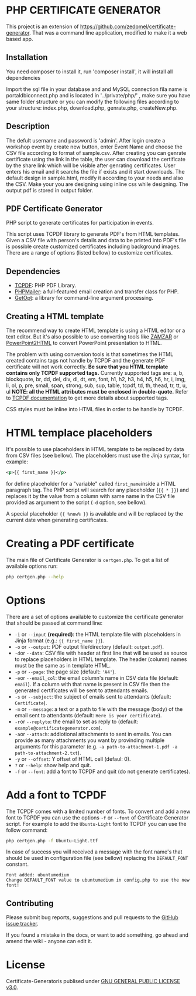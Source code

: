 # PHP CERTIFICATE GENERATOR
This project is an extension of https://github.com/zedomel/certificate-generator. That was a command line application, modified to make it a web based app.

## Installation
	
You need composer to install it, run 'composer install', it will install all dependencies

Import the sql file in your database and and MySQL connection fila name is portaldbiconnect.php and is located in '../private/php/' , make sure you have same folder structure or you can modify the following files according to your structure: index.php, download.php, genrate.php, createNew.php.

## Description
The defult username and password is 'admin'. After login create a workshop event by create new button, enter Event Name and choose the CSV file according to format of sample.csv. After creating you can genrate certificate using the link in the table, the user can download the certificate by the share link which will be visible after genrating certificates. User enters his email and it searchs the file if exists and it start downloads. The default design in sample.html, modify it according to your needs and also the CSV. Make your you are designing using inline css  while designing. The output pdf is stored in output folder.


## PDF Certificate Generator
PHP script to generate certificates for participation in events.

This script uses TCPDF library to generate PDF's from HTML templates.
Given a CSV file with person's details and data to be printed into PDF's file is possible create customized certificates including background images.
There are a range of options (listed bellow) to customize certificates.

## Dependencies

* [TCPDF](https://github.com/tecnickcom/TCPDF): PHP PDF Library.
* [PHPMailer](https://github.com/PHPMailer/PHPMailer): a full-featured email creation and transfer class for PHP.
* [GetOpt](https://github.com/getopt-php/getopt-php): a library for command-line argument processing.


## Creating a HTML template

The recommend way to create HTML template is using a HTML editor or a text editor. But it's also possible to use converting tools like [ZAMZAR](https://www.zamzar.com/convert/ppt-to-html/) or [PowerPoint2HTML](https://www.idrsolutions.com/online-powerpoint-to-html5-converter/) to convert PowerPoint presentation to HTML.

The problem with using conversion tools is that sometimes the HTML created contains tags not handle by TCPDF and the generate PDF certificate will not work correctly.
**Be sure that you HTML template contains only TCPDF supported tags.**
Currently supported tags are: a, b, blockquote, br, dd, del, div, dl, dt, em, font, h1, h2, h3, h4, h5, h6, hr, i, img, li, ol, p, pre, small, span, strong, sub, sup, table, tcpdf, td, th, thead, tr, tt, u, ul
**NOTE: all the HTML attributes must be enclosed in double-quote.** Refer to [TCPDF documentation](https://tcpdf.org/docs/srcdoc/TCPDF/class-TCPDF/) to get more details about supported tags.

CSS styles must be inline into HTML files in order to be handle by TCPDF.

# HTML templace placeholders

It's possible to use placeholders in HTML template to be replaced by data from CSV files (see bellow). The placeholders must use the Jinja syntax, for example:
```xml
<p>{{ first_name }}</p>
```
for define placeholder for a "variable" called `first_name`inside a HTML paragraph tag. The PHP script will search for any placeholder (`{{ * }}`) and replaces it by the value from a column with same name in the CSV file provided as argument to the script (`-d` option, see bellow).

A special placeholder `{{ %now% }}` is available and will be replaced by the current date when generating certificates.

# Creating a PDF certificate

The main file of Certificate Generator is `certgen.php`. To get a list of available options run:
```sh
php certgen.php --help
```

# Options

There are a set of options available to customize the certificate generator that should be passed at command line:
* `-i` or `--input` **(required)**: the HTML template file with placeholders in Jinja format (e.g.: `{{ first_name }}`).
* `-o` or `--output`: PDF output file/directory (default: `output.pdf`).
* `-d`or `--data`: CSV file with header at first line that will be used as source to replace placeholders in HTML template. The header (column) names must be the same as in template HTML.
* `-p` or `--page`: the page size (default: `'A4'`).
* `-e`or `--email_col`: the email column's name in CSV data file (default: `email`). If a column with that name is present in CSV file then the generated certificates will be sent to attendants emails.
* `-s` or `--subject`: the subject of emails sent to attendants (default: `Certificate`).
* `-m` or `--message`: a text or a path to file with the message (body) of the email sent to attendants (default: `Here is yoor certificate`).
* `-r`or `--replyto`: the email to set as reply to (default: `example@certificategenerator.com`).
* `-a`or `--attach`: addiotional attachments to sent in emails. You can provide as many attachments you want by provinding multiple arguments for this parameter (e.g. `-a path-to-attachment-1.pdf -a path-to-attachment-2.txt`).
* `-y` or `--offset`: Y offset of HTML cell (defaul: 0).
* `?` or `--help`: show help and quit.
* `-f` or `--font`: add a font to TCPDF and quit (do not generate certificates).

# Add a font to TCPDF

The TCPDF comes with a limited number of fonts. To convert and add a new font to TCPDF you can use the options `-f` or `--font` of Certificate Generator script. For example to add the `Ubuntu-Light` font to TCPDF you can use the follow command:
```sh
php certgen.php -f Ubuntu-Light.ttf
```
In case of success you will received a message with the font name's that should be used in configuration file (see bellow) replacing the `DEFAULT_FONT` constant.
```
Font added: ubuntumedium
Change DEFAULT_FONT value to ubuntumedium in config.php to use the new font!
```


## Contributing
Please submit bug reports, suggestions and pull requests to the [GitHub issue tracker](https://github.com/zedomel/certificate-generator/issues).

If you found a mistake in the docs, or want to add something, go ahead and amend the wiki - anyone can edit it.

# License
Certificate-Generatoris publised under [GNU GENERAL PUBLIC LICENSE v3.0](https://opensource.org/licenses/GPL-3.0).
